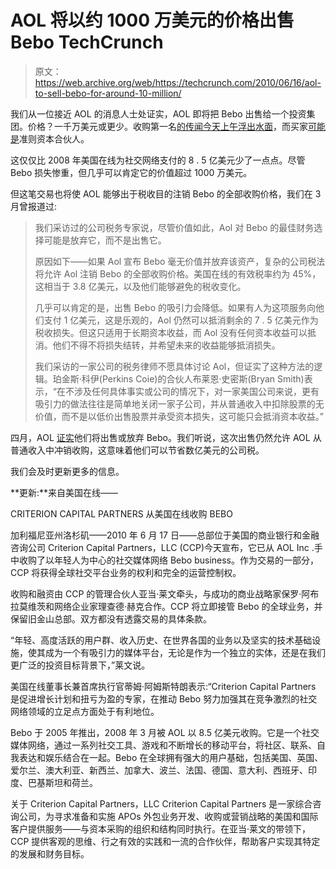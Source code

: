 # AOL 将以约 1000 万美元的价格出售 Bebo TechCrunch

> 原文：<https://web.archive.org/web/https://techcrunch.com/2010/06/16/aol-to-sell-bebo-for-around-10-million/>

我们从一位接近 AOL 的消息人士处证实，AOL 即将把 Bebo 出售给一个投资集团。价格？一千万美元或更少。收购第一名[的传闻今天上午浮出水面](https://web.archive.org/web/20230210010407/http://www.techmeme.com/100616/p30#a100616p30)，而买家[可能是](https://web.archive.org/web/20230210010407/http://www.businessinsider.com/aol-to-sell-bebo-to-criterion-capital-partners-2010-6)准则资本合伙人。

这仅仅比 2008 年美国在线为社交网络支付的 8 . 5 亿美元少了一点点。尽管 Bebo 损失惨重，但几乎可以肯定它的价值超过 1000 万美元。

但这笔交易也将使 AOL 能够出于税收目的注销 Bebo 的全部收购价格，我们在 3 月曾报道过:

> 我们采访过的公司税务专家说，尽管价值如此，Aol 对 Bebo 的最佳财务选择可能是放弃它，而不是出售它。
> 
> 原因如下——如果 Aol 宣布 Bebo 毫无价值并放弃该资产，复杂的公司税法将允许 Aol 注销 Bebo 的全部收购价格。美国在线的有效税率约为 45%，这相当于 3.8 亿美元，以及他们能够避免的税收变化。
> 
> 几乎可以肯定的是，出售 Bebo 的吸引力会降低。如果有人为这项服务向他们支付 1 亿美元，这是乐观的，Aol 仍然可以抵消剩余的 7 . 5 亿美元作为税收损失。但这只适用于长期资本收益，而 Aol 没有任何资本收益可以抵消。他们不得不将损失结转，并希望未来的收益能够抵消损失。
> 
> 我们采访的一家公司的税务律师不愿具体讨论 Aol，但证实了这种方法的逻辑。珀金斯·科伊(Perkins Coie)的合伙人布莱恩·史密斯(Bryan Smith)表示，“在不涉及任何具体事实或公司的情况下，对一家美国公司来说，更有吸引力的做法往往是简单地关闭一家子公司，并从普通收入中扣除股票的无价值，而不是以低价出售股票并承受资本损失，这可能只会抵消资本收益。”

四月，AOL [证实](https://web.archive.org/web/20230210010407/https://techcrunch.com/2010/04/09/bebos-awkward-email-to-media-partners/)他们将出售或放弃 Bebo。我们听说，这次出售仍然允许 AOL 从普通收入中冲销收购，这意味着他们可以节省数亿美元的公司税。

我们会及时更新更多的信息。

**更新:**来自美国在线——

CRITERION CAPITAL PARTNERS 从美国在线收购 BEBO

加利福尼亚州洛杉矶——2010 年 6 月 17 日——总部位于美国的商业银行和金融咨询公司 Criterion Capital Partners，LLC (CCP)今天宣布，它已从 AOL Inc .手中收购了以年轻人为中心的社交媒体网络 Bebo business。作为交易的一部分，CCP 将获得全球社交平台业务的权利和完全的运营控制权。

收购和融资由 CCP 的管理合伙人亚当·莱文牵头，与成功的商业战略家保罗·阿布拉莫维茨和网络企业家理查德·赫克合作。CCP 将立即接管 Bebo 的全球业务，并保留旧金山总部。双方都没有透露交易的具体条款。

“年轻、高度活跃的用户群、收入历史、在世界各国的业务以及坚实的技术基础设施，使其成为一个有吸引力的媒体平台，无论是作为一个独立的实体，还是在我们更广泛的投资目标背景下，”莱文说。

美国在线董事长兼首席执行官蒂姆·阿姆斯特朗表示:“Criterion Capital Partners 是促进增长计划和扭亏为盈的专家，在推动 Bebo 努力加强其在竞争激烈的社交网络领域的立足点方面处于有利地位。

Bebo 于 2005 年推出，2008 年 3 月被 AOL 以 8.5 亿美元收购。它是一个社交媒体网络，通过一系列社交工具、游戏和不断增长的移动平台，将社区、联系、自我表达和娱乐结合在一起。Bebo 在全球拥有强大的用户基础，包括美国、英国、爱尔兰、澳大利亚、新西兰、加拿大、波兰、法国、德国、意大利、西班牙、印度、巴基斯坦和荷兰。

关于 Criterion Capital Partners，LLC
Criterion Capital Partners 是一家综合咨询公司，为寻求准备和实施 APOs 外包业务开发、收购或营销战略的美国和国际客户提供服务——与资本采购的组织和结构同时执行。在亚当·莱文的带领下，CCP 提供客观的思维、行之有效的实践和一流的合作伙伴，帮助客户实现其特定的发展和财务目标。